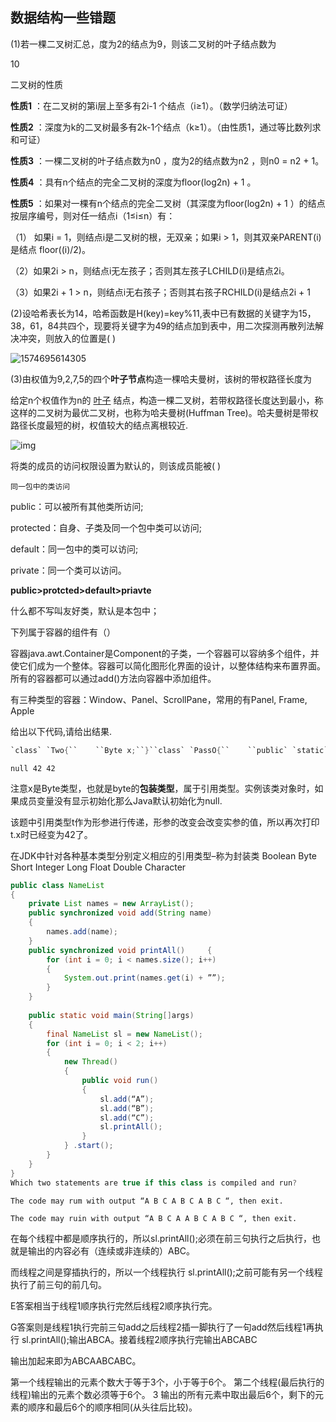 ## 数据结构一些错题

(1)若一棵二叉树汇总，度为2的结点为9，则该二叉树的叶子结点数为

10

二叉树的性质

**性质1** ：在二叉树的第i层上至多有2i-1 个结点（i≥1）。（数学归纳法可证）

**性质2** ：深度为k的二叉树最多有2k-1个结点（k≥1）。（由性质1，通过等比数列求和可证）

**性质3** ：一棵二叉树的叶子结点数为n0 ，度为2的结点数为n2 ，则n0 = n2 + 1。

**性质4** ：具有n个结点的完全二叉树的深度为floor(log2n) + 1 。

**性质5** ：如果对一棵有n个结点的完全二叉树（其深度为floor(log2n) + 1 ）的结点按层序编号，则对任一结点i（1≤i≤n）有：

（1） 如果i = 1，则结点i是二叉树的根，无双亲；如果i > 1，则其双亲PARENT(i)是结点 floor((i)/2)。

（2）如果2i > n，则结点i无左孩子；否则其左孩子LCHILD(i)是结点2i。

（3）如果2i + 1 > n，则结点i无右孩子；否则其右孩子RCHILD(i)是结点2i + 1



(2)设哈希表长为14，哈希函数是H(key)=key%11,表中已有数据的关键字为15，38，61，84共四个，现要将关键字为49的结点加到表中，用二次探测再散列法解决冲突，则放入的位置是(    )

![1574695614305](C:\Users\dell\AppData\Roaming\Typora\typora-user-images\1574695614305.png)

(3)由权值为9,2,7,5的四个**叶子节点**构造一棵哈夫曼树，该树的带权路径长度为

给定n个权值作为n的 [叶子](http://baike.baidu.com/subview/13699/5079731.htm) 结点，构造一棵二叉树，若带权路径长度达到最小，称这样的二叉树为最优二叉树，也称为哈夫曼树(Huffman Tree)。哈夫曼树是带权路径长度最短的树，权值较大的结点离根较近.

![img](http://uploadfiles.nowcoder.com/images/20150312/706564_1426154322428_20150312175819.png)

将类的成员的访问权限设置为默认的，则该成员能被( )

```
同一包中的类访问
```

public：可以被所有其他类所访问;

protected：自身、子类及同一个包中类可以访问;

default：同一包中的类可以访问;

private：同一个类可以访问。

**public>protcted>default>priavte**

什么都不写叫友好类，默认是本包中；



下列属于容器的组件有（）

容器java.awt.Container是Component的子类，一个容器可以容纳多个组件，并使它们成为一个整体。容器可以简化图形化界面的设计，以整体结构来布置界面。所有的容器都可以通过add()方法向容器中添加组件。

有三种类型的容器：Window、Panel、ScrollPane，常用的有Panel, Frame, Apple



给出以下代码,请给出结果.

```java
`class` `Two{``    ``Byte x;``}``class` `PassO{``    ``public` `static` `void` `main(String[] args){``        ``PassO p=``new` `PassO();``        ``p.start();``    ``}``    ``void` `start(){``        ``Two t=``new` `Two();``        ``System.out.print(t.x+””);``        ``Two t2=fix(t);``        ``System.out.print(t.x+” ” +t2.x);``    ``}``    ``Two fix(Two tt){``        ``tt.x=``42``;``        ``return` `tt;``    ``}``}`
```

```
null 42 42
```

注意x是Byte类型，也就是byte的**包装类型**，属于引用类型。实例该类对象时，如果成员变量没有显示初始化那么Java默认初始化为null.

该题中引用类型t作为形参进行传递，形参的改变会改变实参的值，所以再次打印t.x时已经变为42了。

在JDK中针对各种基本类型分别定义相应的引用类型–称为封装类
Boolean Byte Short Integer Long Float Double Character



```java
public class NameList
{
    private List names = new ArrayList();
    public synchronized void add(String name)
    {
        names.add(name);
    }
    public synchronized void printAll()     {
        for (int i = 0; i < names.size(); i++)
        {
            System.out.print(names.get(i) + ””);
        }
    }
 
    public static void main(String[]args)
    {
        final NameList sl = new NameList();
        for (int i = 0; i < 2; i++)
        {
            new Thread()
            {
                public void run()
                {
                    sl.add(“A”);
                    sl.add(“B”);
                    sl.add(“C”);
                    sl.printAll();
                }
            } .start();
        }
    }
}
Which two statements are true if this class is compiled and run?

```

```
The code may rum with output “A B C A B C A B C “, then exit.
```

```
The code may ruin with output “A B C A A B C A B C “, then exit.
```

在每个线程中都是顺序执行的，所以sl.printAll();必须在前三句执行之后执行，也就是输出的内容必有（连续或非连续的）ABC。

而线程之间是穿插执行的，所以一个线程执行 sl.printAll();之前可能有另一个线程执行了前三句的前几句。

E答案相当于线程1顺序执行完然后线程2顺序执行完。

G答案则是线程1执行完前三句add之后线程2插一脚执行了一句add然后线程1再执行 sl.printAll();输出ABCA。接着线程2顺序执行完输出ABCABC

输出加起来即为ABCAABCABC。



第一个线程输出的元素个数大于等于3个，小于等于6个。 第二个线程(最后执行的线程)输出的元素个数必须等于6个。 3 输出的所有元素中取出最后6个，剩下的元素的顺序和最后6个的顺序相同(从头往后比较)。 